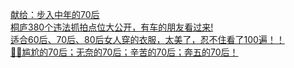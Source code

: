   
[献给：步入中年的70后](http://www.dianyue.me/archives/265/1rmix3ujr4wkvzug/)  
[桐庐380个违法抓拍点位大公开，有车的朋友看过来!](http://www.dianyue.me/archives/769/prnj61v7xvaofrl0/)  
[适合60后、70后、80后女人穿的衣服，太美了，忍不住看了100遍！！](http://www.dianyue.me/archives/817/vp1mu3qu0e2onbx3/)  
[🎵🌺尴尬的70后；无奈的70后；辛苦的70后；奔五的70后！](http://www.dianyue.me/archives/915/28x2k6gcectc51ix/)